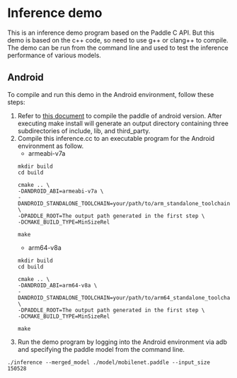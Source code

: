# Inference demo

This is an inference demo program based on the Paddle C API. But this demo is based on the c++ code, so need to use g++ or clang++ to compile. 
The demo can be run from the command line and used to test the inference performance of various models.

## Android
To compile and run this demo in the Android environment, follow these steps:

1. Refer to [this document](https://github.com/PaddlePaddle/Paddle/blob/develop/doc/howto/cross_compiling/cross_compiling_for_android_cn.md) to compile the paddle of android version. After executing make install will generate an output directory containing three subdirectories of include, lib, and third_party.
2. Compile this inference.cc to an executable program for the Android environment as follow.
    - armeabi-v7a
    ```
    mkdir build
    cd build

    cmake .. \
    -DANDROID_ABI=armeabi-v7a \
    -DANDROID_STANDALONE_TOOLCHAIN=your/path/to/arm_standalone_toolchain \
    -DPADDLE_ROOT=The output path generated in the first step \
    -DCMAKE_BUILD_TYPE=MinSizeRel

    make
    ```
    - arm64-v8a
    ```
    mkdir build
    cd build

    cmake .. \
    -DANDROID_ABI=arm64-v8a \
    -DANDROID_STANDALONE_TOOLCHAIN=your/path/to/arm64_standalone_toolchain \
    -DPADDLE_ROOT=The output path generated in the first step \
    -DCMAKE_BUILD_TYPE=MinSizeRel

    make
    ```
3. Run the demo program by logging into the Android environment via adb and specifying the paddle model from the command line.
```
./inference --merged_model ./model/mobilenet.paddle --input_size 150528
```
